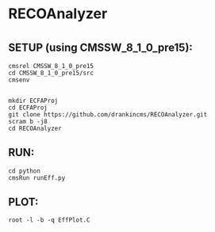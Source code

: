 # RECOAnalyzer
#
## SETUP (using CMSSW_8_1_0_pre15):

```
cmsrel CMSSW_8_1_0_pre15
cd CMSSW_8_1_0_pre15/src
cmsenv


mkdir ECFAProj
cd ECFAProj
git clone https://github.com/drankincms/RECOAnalyzer.git
scram b -j8
cd RECOAnalyzer

```

## RUN:
```
cd python
cmsRun runEff.py
```
## PLOT:
```
root -l -b -q EffPlot.C
```
